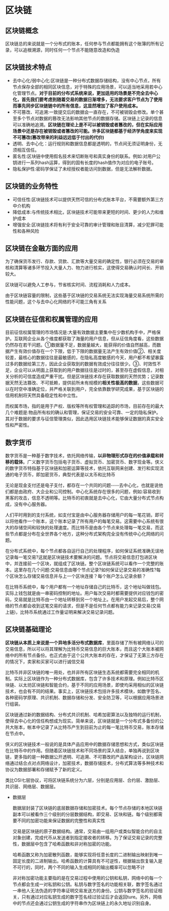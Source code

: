 # 区块链

## 区块链概念

区块链总的来说就是一个分布式的账本，任何参与节点都能拥有这个账簿的所有记录，可以追根溯源，同时任何一个节点不能随意改造和伪造



## 区块链技术特点

+ 去中心化/弱中心化:区块链是一种分布式数据存储结构，没有中心节点，所有节点保存全部的相同区块信息，对于特殊的应用场景，可以适当地采用若中心化管理节点。**对于目前的分布式系统来说，更加适用的场景是不完全去中心化，首先我们要考虑到随着交易的数据日渐增多，无法要求客户节点为了使用而事先同步区块链链中的所有信息，这显然增加了客户使用成本。**
+ 不可篡改、可追溯:一致提交后的数据会一直存在，不可被销毁会修改。单个甚至多个节点对数据的篡改无法影响其他节点的数据存储。区块链上记录的信息可以准确地追溯。**区块链在理论上是不可以被销毁或者篡改的，但在实际应用场景中还是存在被销毁或者篡改的可能。许多区块链都基于经济学角度来实现不可篡改(篡改带来的利益远远低于付出的代价)**
+ 透明、去中心化：运行规则和数据信息都是透明的，节点间无须证明身份，无须相互信任。
+ 匿名性:区块链中使用假名技术来切断账号和真实身份的联系。例如:对用户公钥进行一系列hash运算，得到的固有长度的hash值作为对应的电子账号。
+ 隐私保护性:密码学保证了未经授权者能访问到数据，但是无法解析数据。


## 区块链的业务特性

+ 可信任性:区块链技术可以提供天然可信的分布式账本平台，不需要额外第三方中介机构
+ 降低成本:与传统技术相比，区块链技术可能带来更短的时间、更少的人力和维护成本
+ 增强安全:区块链技术将有利于安全可靠的审计管理和账目清算，减少犯罪可能性和各种风险

## 区块链在金融方面的应用

为了确保货币发行、存款、贷款、汇款等大量交易的确定性，银行必须在交易的审核和清算等诸多环节投入大量人力、物力进行核实，这使得交易确认时间长、开销较大。

区块链可以避免人工参与，节省核实时间、流程消耗和人力成本。

由于区块链容量的限制，这些基于区块链的交易系统无法实现海量交易系统所需的性能问题，这个与去中心化网络的不可能三角有关系

## 区块链在征信和权属管理的应用

目前征信权属管理的市场情况是:大量有效数据主要集中在少数机构手中，严格保护。互联网企业从各个维度都获取了海量的用户信息，但从征信角度看，这些数据仍然存在若干问题。①数据量不足，数据量越大，能获得的价值自然越高，而数据产生有效价值存在一个下限，低于下限的数据量无法产生有效价值②、相关度较差，最核心的数据往往是最敏感的，在隐私高度敏感的今天，用户都不希望暴露过多的数据给第三方，因此企业获取到的数据有效成分往往很少。③、时效性不足，企业可以从明面上获取到的用户数据往往是过时的，甚至存在虚假信息，对相关分析的可信度造成严重干扰。但是区块链技术存在获取数据的天然优势；记录数据天然无法篡改、不可抵赖，提供前所未有规模的**相关性极高的数据**，这些数据可以在时空中准确定位，并严格关联到用户，完全依靠数学研究成果，基于区块链的信用机制将天然具备稳定性和中立性。

而权属市场，指的是用于产权、版权等所有权管理和追踪的市场，目前存在的最大几个难题是:物品所有权的确认和管理，保证交易的安全可靠、一定的隐私保护。其对于数据的要求与征信管理类似，因此选用区块链技术能够保证数据的真实安全性和严密性。


## 数字货币

数字货币是一种基于数字技术，依托网络传输，**以非物理形式存在的价值承载和转移的载体**。广义数字货币包括电子货币、虚拟货币、加密货币、数字现金等。侠义的数字货币特指基于区块链和加密运算等技术，依托互联网来创建、发行和实现流通的电子货币，即加密货币，典型代表是以太币和比特币

无论是现金支付还是电子支付，都存在一个共同的问题----去中心化，也就是说他们都是由政府、大企业和公司控制。中心化系统存在很多的问题，例如:容易收到黑客的攻击，信息不透明等。比特币的初衷就是去中心化，它由大量分布式节点构成，没有中心服务器。

人们平时用到的支付系统，如支付宝是由中心服务器存储用户的每一笔花销，即可以将他看作一个账本，这个账本记录了所有用户的每笔交易。这需要中心系统有很大的存储空间和较快的处理速度。而比特币是由各个节点来处理每一笔交易，而这些节点都是分布在全世界各个地方，这种分布式架构完全没有传统中心化网络的问题。


在分布式系统中，每个节点都各自运行自己的处理程序，如何保证系统准确无误地记录每一笔交易?这就是区块链技术要解决的问题。节点将交易信息打包进区块中，并连接前一个区块，就组成了区块链。整个区块链系统可以看作一个完整的账本。这里存在几个问题:交易信息由哪个节点记录?如何保证记录交易的准确性?每个区块怎么存储交易信息并与上一个区块连接？每个账户怎么记录余额？

在比特币系统中，每个用户都有一个地址存储自己的比特币，这个地址叫做钱包。实际上钱包就是由一串密码控制的地址。用户每次交易时都需要提供对应钱包的密码，交易就是比特币由一个地址转移到另一个地址上。在用户发起交易后，整个网络的节点都会收到这笔交易的请求，但是不是任何节点都有能力来记录交易(交易上链)，比特币系统通过工作量证明来解决交易记录问题。



## 区块链基础理论

**区块链从本质上来说是一个异地多活分布式数据库**，里面存储了所有被网络认可的交易信息，所以可以将其理解为比特币交易信息的巨大账本，而且这个大账本被网络中的所有节点备份。也正式由于这个公共大账本的存在，才保证了无第三方存在的情况下，卖家和买家可以进行诚信交易

比特币并非区块链的唯一用处，也并非所有区块链生态系统都需要完全相同的机制。实际上区块链作为一种分布式数据库，包含了许多技术和原理。例如比特币区块链、以太坊区块链和智能合约，基于不同的应用场景，即使均采用相似的区块链技术，也会有不同的结果。事实上，区块链技术包括许多技术模块，如数字签名、各种密码学原理、共识机制、数据存储和分发、安全防卫等，可以根据应用场景进行组装。

区块链通过新的数据结构、分布式共识机制、哈希加密算法以及独特的运行机制，使得去中心化的信任构想成为现实。简单来说，区块链就是一个分布式多备份的公共大账本，帐本中记录了从比特币产生到目前为止的每一笔比特币交易，账本存储在节点中。


侠义的区块链技术一般说的是具体产品应用中的数据存储思想和方式，类似区块链在比特币中的作用。但随着区块链技术和不同场景的深入结合，单独再说到区块链，更多指的是一种数据公开透明、可追溯、不可篡改的产品架构设计。区块链网络通过结合点对点网络设计，加密技术，数据存储技术，分布式算法等多种技术和协议为数据部署和存储赋予了新的定义。

类比OSI七层协议，可将区块链系统分为六层，分别是应用层、合约层、激励层、共识层、网络层、数据层。


+ 数据层

    数据层封装了区块链的底层数据存储和加密技术。每个节点存储的本地区块链副本可以被看作三个级别的分层数据结构，即交易、区块和链。每个级别都需要不同的加密功能来保证数据的完整性和真实性

    交易是区块链的原子数据结构。通常，交易由一组用户或类似智能合约的自主对象创建，完成代币从发送者到指定接收者的转移。为了保证交易记录的完整性，数据层中包含了哈希函数和非对称加密的功能。

    哈希函数又称为加密散列函数，能够实现将任意长度的二进制输出映射到唯一固定长度的二进制输出。哈希函数的计算具有不可逆性，根据输出恢复输入是不可行的，同时，两个不同的输入生成相同的输出概率可以忽略不计

    非对称加密功能主要指的是在交易过程中使用的公钥和私钥，网络中的每一个节点都会生成一对私钥和公钥。私钥与数字签名的功能相关联，数字签名通过一串他人无法伪造的字符串证明交易发送方的身份。公钥与数字签名的验证相关，只有通过对应私钥生成的数字签名经过验证后才会返回ture。另外，网络中的节点还会通过公钥生成的字符串作为区块链上的永久地址识别自身。 